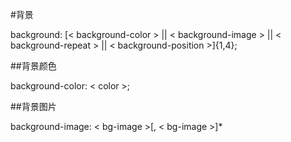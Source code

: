 #背景

background: [< background-color > || < background-image > || < background-repeat > || < background-position >]{1,4};

##背景颜色

background-color: < color >;

##背景图片

background-image: < bg-image >[, < bg-image >]*

